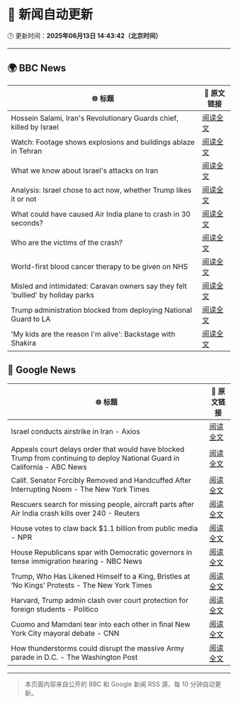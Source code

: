 # 🧠 新闻自动更新

🕒 更新时间：**2025年06月13日 14:43:42（北京时间）**

---

## 🌍 BBC News

| 🌐 标题 | 🔗 原文链接 |
|--------|-------------|
| Hossein Salami, Iran's Revolutionary Guards chief, killed by Israel | [阅读全文](https://www.bbc.com/news/articles/clyg0yywr4no) |
| Watch: Footage shows explosions and buildings ablaze in Tehran | [阅读全文](https://www.bbc.com/news/videos/c20qw0xjp10o) |
| What we know about Israel's attacks on Iran | [阅读全文](https://www.bbc.com/news/articles/cdj9vj8glg2o) |
| Analysis: Israel chose to act now, whether Trump likes it or not | [阅读全文](https://www.bbc.com/news/articles/cwyw04x1kqpo) |
| What could have caused Air India plane to crash in 30 seconds? | [阅读全文](https://www.bbc.com/news/articles/c626y121rxxo) |
| Who are the victims of the crash? | [阅读全文](https://www.bbc.com/news/articles/cdd28legnzvo) |
| World-first blood cancer therapy to be given on NHS | [阅读全文](https://www.bbc.com/news/articles/ckg4kj2nxjgo) |
| Misled and intimidated: Caravan owners say they felt 'bullied' by holiday parks | [阅读全文](https://www.bbc.com/news/articles/c2016lxnepno) |
| Trump administration blocked from  deploying National Guard to LA | [阅读全文](https://www.bbc.com/news/articles/cd62d8jp046o) |
| 'My kids are the reason I'm alive': Backstage with Shakira | [阅读全文](https://www.bbc.com/news/articles/cn056ky4d00o) |

## 📰 Google News

| 🌐 标题 | 🔗 原文链接 |
|--------|-------------|
| Israel conducts airstrike in Iran - Axios | [阅读全文](https://news.google.com/rss/articles/CBMie0FVX3lxTFBsbHF3WlF6V1pYd29GYXdNLUVQcHYxRzMtQUJlZzNyMzFaVC1hMl9VUDhjWHZfM3k2QmptSVZzQ0tRZHltQXNVa0FPRUN3d1NOZEFsMWthb19yRDRfTFJMeGlwMEtMb1Fmd055VGdNTXp0Q0xfM1ZqRkdOdw?oc=5) |
| Appeals court delays order that would have blocked Trump from continuing to deploy National Guard in California - ABC News | [阅读全文](https://news.google.com/rss/articles/CBMipwFBVV95cUxOZy11dmdqV1daTVpnZUczVDBKSFRJaEJveE1yc3pDQW5VZWtzQ1RDcnFKNnZKQi0wQi1RVGhlVW83M3lOblVHYWt3Z2RlTkYwNVg5cU9rb3BabXdyVU5ENWl1MVByck12MHc1T19OQUdKWDlrS2oxcWtzTEdJZlFUR2szeWVIcU45Y3EtVGM3emUyN3A1M2lBMDJ6VFJ6ckRrcU55aDZSSdIBrAFBVV95cUxNYk1Rb2NJb3puWkJIYlFYT0NJVFROZmpLMWljTkxkdkdSdENfcjRJaFpHaDlRYVI5M1RnakE3ZlFSN1RSZEM1TzF0NGwwbVZoZVhfU0lubUVjdjNpSmdicHAwTkkzdFVQNEdnZ1FGU19aaUgydndiT19pYTdSdnRITXEzN3pGZ2FFdWxtbG90V2ZMUHRPSEh4Qk9GemtFOHp3WVE4S2lnSk5iWkps?oc=5) |
| Calif. Senator Forcibly Removed and Handcuffed After Interrupting Noem - The New York Times | [阅读全文](https://news.google.com/rss/articles/CBMiiwFBVV95cUxQaGxqQVlfQnc5c2ZPQzEyUkFWcWloMlZqZFdkeXNHZTFnZ3ZqTzBjYm5QS1JPcDlQQ09od294UnJ0ZkZJUWpuTTY5cFlFc19rLVQxTXRTeG1VcnRLdXdQVFBYTktKWDFfYUlpTWE0R0Y2OUgzQUpYYlo2Y1hkVW1OSFZrTGpQVU11Wmpn?oc=5) |
| Rescuers search for missing people, aircraft parts after Air India crash kills over 240 - Reuters | [阅读全文](https://news.google.com/rss/articles/CBMi2AFBVV95cUxOelpVaDdLbzB1cE1nNkpJeEJ6MnYwOWtZZ0YzOE5ZNzk3SDIzci1GS3hxcVl3ZXRNTFE1bEl6NHJSUmViaEQ4S3FhRThpX29GQWhFbUZ4Z204S0NUM2taWExNa2EwV1NoYXJhWnNWdXpjdld6ZWdFMjljc0twRE9uazJ6VDJ0NmlMbUowZ1VvQy1GWklnc0FsWVVQc2NRNGt0MkVuRF9udGZZSmREZ21TaURFaGREUWJsbVNFdmRtVjNmNkdPOTd0elhEa3N2RDJEdk5iQXM4ZEE?oc=5) |
| House votes to claw back $1.1 billion from public media - NPR | [阅读全文](https://news.google.com/rss/articles/CBMitwFBVV95cUxNenNMWU5GN3c2QURSV21OdExXeWtlNE9kSlBkeHBPOE91dTlqQU1MTjNhOERoVGVhcVlpUGFTOGlsbHF0TjhvNTIzeDNLdkU4WS1kZkRza0VpVVVESUFqaExCN0Nxb01zcWRkbklkZTZFS3czZWtfQm1ydHVzaVd4NVNTdWo5QjN1dmxtRkJ0UHZKam1iR2c3SWM2Z0Z1bWJHWW90VUdkSDZuSGFySVE5YWJhVnp6S00?oc=5) |
| House Republicans spar with Democratic governors in tense immigration hearing - NBC News | [阅读全文](https://news.google.com/rss/articles/CBMivwFBVV95cUxQSGhkTGg0aEhfaXJTTF81Sk9RU0tuRDBneDYzb1VhZFFJRGJuNkZnVE1PUXhyQkRPdm84UkM4eUwxNXB4bnhNMm45R0V3bDRtSUhNWS10X1NNOHVqNDVxQUc4NFZ4ZFlSaE5nc2d0Qzdza1RzTHpCeVJsamhlVUs4T19rMEY5ODNNdDJWM2ZKZGlOT3NYZzVia0w1QXc4NUM2TXhza3JCNzBwa05MaHFNclRPTWExZzRwWE41dUk3a9IBVkFVX3lxTE5kMVlERHptc0s4bl9TOVVfM0VOQ1VnWE0ycG5Xek14Qml2V0NyUXpzNERwaENTenk3U21DdGl5V3NLTnZkLUZucUdHeXJsd3JDOWp5RDd3?oc=5) |
| Trump, Who Has Likened Himself to a King, Bristles at ‘No Kings’ Protests - The New York Times | [阅读全文](https://news.google.com/rss/articles/CBMigAFBVV95cUxPc2lBRmxIektyRnoybGcwbGE5TllfanhleGNBT2RrclViZnIybEU4U3V2Y2VsQ2lsWDdVY2xkczV5bkFsX3FYMFctdC1XWUc4NE1rUlZaOGdlb0hVVmtEeGVUQTJoeGlJU1lFYU84aTR4RVU4dWQxeVFkTG5uTjFjaA?oc=5) |
| Harvard, Trump admin clash over court protection for foreign students - Politico | [阅读全文](https://news.google.com/rss/articles/CBMimwFBVV95cUxOWlRSQjVWWTc0dlZrQWJoZWZYVlJ2VTJhQWxGcWpLd1VUZGw4aDlDd3EwaDI2ZDFoeDg0UGlmb2s3Q0NNaWwtQTJyV1NDZDItZnRxeHVyN2V1ZlJQcElDWU8yNnl3R0F0UGczLS1GRzlwQjUyQlRfQWRRMlhyZncwVzZ3eTVGZW5ONktDZDEyQktyR3VYQ241dzNTNA?oc=5) |
| Cuomo and Mamdani tear into each other in final New York City mayoral debate - CNN | [阅读全文](https://news.google.com/rss/articles/CBMikAFBVV95cUxPNjJIYVFWeUhSd0pQRm4zY0dJd0Z5REpoanIwOENhZVE2YUdwYjFET1phMmxjdVQ1VzRtdklQTUd5VXRCZU1NMTRqUzIzdU56MnFjN0tNMVRaRHdQLXBocVV6Sk1QUVdxTXZFR1ZoQjNHdTRyUWYzdEJQWEpuSENfNW9QWjVaWEpoWGl2Ml8waU7SAZYBQVVfeXFMTWt0ai04bjVFeV9XQ1hyLWVSYzgySlg4NEl3MW8yWm1yaUdrc0MtSThnSkNCVzREZGJxV0JlaGllVmpRUVZBb3FhNERpZGZmRDRnaG8yYTJWVFlHbmYzUmZEZTB1c1NKdkZ2ZFg3UFdYYVQxVXlRVFhMQWJIeXZoUFBtaEd2NVZBdnNrcjY3cllueDAzeF93?oc=5) |
| How thunderstorms could disrupt the massive Army parade in D.C. - The Washington Post | [阅读全文](https://news.google.com/rss/articles/CBMikgFBVV95cUxNZmN3enRFNUZoNG1oUTV1cmIwZFVvVnZpbE11R281a0xjamFzeTdiZmJ4a2U2WGJ4YWdqcmxPejZuOXRNNEtWc3d6R2lhQzlma3VjQVM4RlVhZ0FtOVpBeEg5RzNpZFZlNHpVYmlocU5JUWlpUlJfYTlWSkY1a0pId3B5TE9RLWdKbVZXSUpGd1hDQQ?oc=5) |

---
> 本页面内容来自公开的 BBC 和 Google 新闻 RSS 源，每 10 分钟自动更新。